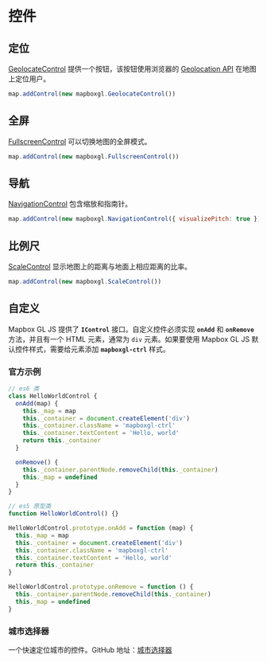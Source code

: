 # 控件

## 定位

[GeolocateControl](https://docs.mapbox.com/mapbox-gl-js/api/markers/#geolocatecontrol) 提供一个按钮，该按钮使用浏览器的 [Geolocation API](https://developer.mozilla.org/zh-CN/docs/Web/API/Geolocation) 在地图上定位用户。

```js
map.addControl(new mapboxgl.GeolocateControl())
```

## 全屏

[FullscreenControl](https://docs.mapbox.com/mapbox-gl-js/api/markers/#fullscreencontrol) 可以切换地图的全屏模式。

```js
map.addControl(new mapboxgl.FullscreenControl())
```

## 导航

[NavigationControl](https://docs.mapbox.com/mapbox-gl-js/api/markers/#navigationcontrol) 包含缩放和指南针。

```js
map.addControl(new mapboxgl.NavigationControl({ visualizePitch: true }))
```

## 比例尺

[ScaleControl](https://docs.mapbox.com/mapbox-gl-js/api/markers/#scalecontrol) 显示地图上的距离与地面上相应距离的比率。

```js
map.addControl(new mapboxgl.ScaleControl())
```

<ClientOnly>
  <common-code-view name="starter-userinterface-control" :is-code-view="false"/>
</ClientOnly>

## 自定义

Mapbox GL JS 提供了 **`IControl`** 接口。自定义控件必须实现 **`onAdd`** 和 **`onRemove`** 方法，并且有一个 HTML 元素，通常为 `div` 元素。如果要使用 Mapbox GL JS 默认控件样式，需要给元素添加 **`mapboxgl-ctrl`** 样式。

### 官方示例

```js
// es6 类
class HelloWorldControl {
  onAdd(map) {
    this._map = map
    this._container = document.createElement('div')
    this._container.className = 'mapboxgl-ctrl'
    this._container.textContent = 'Hello, world'
    return this._container
  }

  onRemove() {
    this._container.parentNode.removeChild(this._container)
    this._map = undefined
  }
}

// es5 原型类
function HelloWorldControl() {}

HelloWorldControl.prototype.onAdd = function (map) {
  this._map = map
  this._container = document.createElement('div')
  this._container.className = 'mapboxgl-ctrl'
  this._container.textContent = 'Hello, world'
  return this._container
}

HelloWorldControl.prototype.onRemove = function () {
  this._container.parentNode.removeChild(this._container)
  this._map = undefined
}
```

### 城市选择器

一个快速定位城市的控件。GitHub 地址：[城市选择器](https://github.com/huanglii/city-selector-control)

<ClientOnly>
  <common-code-view name="starter-userinterface-city-selector" :is-code-view="false"/>
</ClientOnly>
